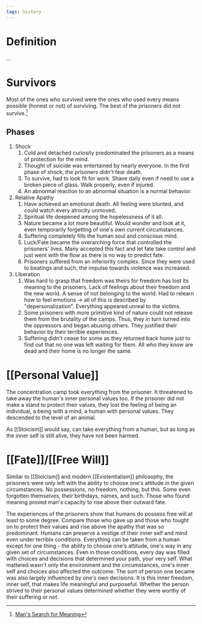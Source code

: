 ```yaml
---
tags: history
---
```


# Definition

...

# Survivors
Most of the ones who survived were the ones who used every means possible (honest or not) of surviving. The best of the prisoners did not survive.[^1]

## Phases
1) Shock
	1) Cold and detached curiosity predominated the prisoners as a means of protection for the mind.
	2) Thought of suicide was entertained by nearly everyone. In the first phase of shock, the prisoners didn't fear death.
	3) To survive, had to look fit for work. Shave daily even if need to use a broken piece of glass. Walk properly, even if injured.
	4) An abnormal reaction to an abnormal situation is a normal behavior.
2) Relative Apathy
	1) Have achieved an emotional death. All feeling were blunted, and could watch every atrocity unmoved.
	2) Spiritual life deepened among the hopelessness of it all.
	3) Nature became a lot more beautiful. Would wonder and look at it, even temporarily forgetting of one's own current circumstances.
	4) Suffering completely fills the human soul and conscious mind.
	5) Luck/Fate became the overarching force that controlled the prisoners' lives. Many accepted this fact and let fate take control and just went with the flow as there is no way to predict fate.
	6) Prisoners suffered from an inferiority complex. Since they were used to beatings and such, the impulse towards violence was increased.
3) Liberation
	1) Was hard to grasp that freedom was theirs for freedom has lost its meaning to the prisoners. Lack of feelings about their freedom and the new world. A sense of not belonging to the world. Had to relearn how to feel emotions -> all of this is described by "depersonalization". Everything appeared unreal to the victims.
	2) Some prisoners with more primitive kind of nature could not release them from the brutality of the camps. Thus, they in turn turned into the oppressors and began abusing others. They justified their behavior by their terrible experiences.
	3) Suffering didn't cease for some as they returned back home just to find out that no one was left waiting for them. All who they know are dead and their home is no longer the same.

# [[Personal Value]]
The concentration camp took everything from the prisoner. It threatened to take away the human's inner personal values too. If the prisoner did not make a stand to protect their values, they lost the feeling of being an individual, a being with a mind, a human with personal values. They descended to the level of an animal.

As [[Stoicism]] would say, can take everything from a human, but as long as the inner self is still alive, they have not been harmed.

# [[Fate]]/[[Free Will]]
Similar to [[Stoicism]] and modern [[Existentialism]] philosophy, the prisoners were only left with the ability to choose one's attitude in the given circumstances. No possessions, no freedom, nothing, but this. Some even forgotten themselves, their birthdays, names, and such. Those who found meaning proved man's capacity to rise above their outward fate.

The experiences of the prisoners show that humans do possess free will at least to some degree. Compare those who gave up and those who fought on to protect their values and rise above the apathy that was so predominant. Humans can preserve a vestige of their inner self and mind even under terrible conditions. Everything can be taken from a human except for one thing - the ability to choose one's attitude, one's way in any given set of circumstances. Even in those conditions, every day was filled with choices and decisions that determined your path, your very self. What mattered wasn't only the environment and the circumstances, one's inner self and choices also affected the outcome. The sort of person one became was also largely influenced by one's own decisions. It is this inner freedom, inner self, that makes life meaningful and purposeful. Whether the person strived to their personal values determined whether they were worthy of their suffering or not.

[^1]: [Man's Search for Meaning](zotero://open-pdf/library/items/ZMQXB2W2?page=1)